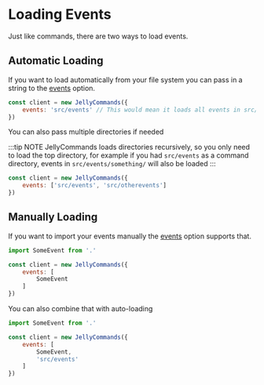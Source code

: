 # Loading Events

Just like commands, there are two ways to load events.

## Automatic Loading

If you want to load automatically from your file system you can pass in a string to the [events](/api/client#events) option.

```js
const client = new JellyCommands({
    events: 'src/events' // This would mean it loads all events in src/events  
})
```

You can also pass multiple directories if needed

:::tip NOTE
JellyCommands loads directories recursively, so you only need to load the top directory, for example if you had `src/events` as a command directory, events in `src/events/something/` will also be loaded
:::

```js
const client = new JellyCommands({
    events: ['src/events', 'src/otherevents']  
})
```

## Manually Loading

If you want to import your events manually the [events](/api/client#events) option supports that.

```js
import SomeEvent from '.'

const client = new JellyCommands({
    events: [
        SomeEvent
    ]
})
```

You can also combine that with auto-loading

```js
import SomeEvent from '.'

const client = new JellyCommands({
    events: [
        SomeEvent,
        'src/events'
    ]
})
```
